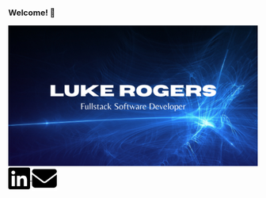### Welcome! 👋

<a href="https://luke-rogers-portfolio.netlify.app" target="_blank">
  <img align="center" src="github-portfolio-title.png" alt="Luke Rogers - Fullstack Software Developer" />
</a>

<a href="https://www.linkedin.com/in/dluke-rogers/" target="_blank" rel="noopener noreferrer"> 
  <img align="center" src="linkedin.svg" alt="Link to my LinkedIn profile" height="50rem" />
</a> 

<a href="mailto: dluke.rogers@gmail.com" target="_blank" rel="noopener noreferrer"> 
  <img align="center" src="envelope-solid.svg" alt="Link to my email" height="50rem" />
</a> 




